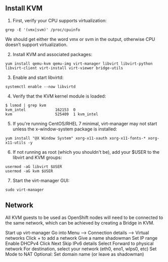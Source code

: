 ## Install KVM
1. First, verify your CPU supports virtualization:
```
grep -E '(vmx|svm)' /proc/cpuinfo
```
We should get either the word vmx or svm in the output, otherwise CPU doesn’t support virtualization.

2. Install KVM and associated packages:
```
yum install qemu-kvm qemu-img virt-manager libvirt libvirt-python libvirt-client virt-install virt-viewer bridge-utils
```
3. Enable and start libvirtd:
```
systemctl enable --now libvirtd
```
4. Verify that the KVM kernel module is loaded:
```
$ lsmod | grep kvm
kvm_intel             162153  0
kvm                   525409  1 kvm_intel
```
5. If you're running CentOS/RHEL 7 minimal, virt-manager may not start unless the x-window-system package is installed:
```
yum install "@X Window System" xorg-x11-xauth xorg-x11-fonts-* xorg-x11-utils -y
```
6. If not running as root (which you shouldn't be), add your $USER to the libvirt and KVM groups:
```
usermod -aG libvirt $USER
usermod -aG kvm $USER
```
7. Start the virt-manager GUI:
```
sudo virt-manager
```

## Network
All KVM guests to be used as OpenShift nodes will need to be connected to the same network, which can be achieved by creating a Bridge in KVM.

Start up virt-manager
Go into Menu --> Connection details --> Virtual networks
Click + to add a network
Give a name shadowman
Set IP range
Enable DHCPv4
Click Next
Skip IPv6 details
Select Forward to physical network
For destination, select your network (eth0, eno1, wlps0, etc)
Set Mode to NAT
Optional: Set domain name (or leave as shadowman)
